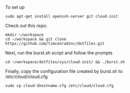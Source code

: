 

To set up

    sudo apt-get install openssh-server git cloud-init

Check out this repo:

    mkdir ~/workspace
    cd ~/workspace && git clone https://github.com/timconradinc/dotfiles.git

Next, run the burst.sh script and follow the prompts

    cd ~/workspace/dotfiles/sys/cloud-init/ && ./burst.sh

Finally, copy the configuration file created by burst.sh to /etc/cloud/cloud.cfg

    sudo cp cloud-$hostname.cfg /etc/cloud/cloud.cfg
